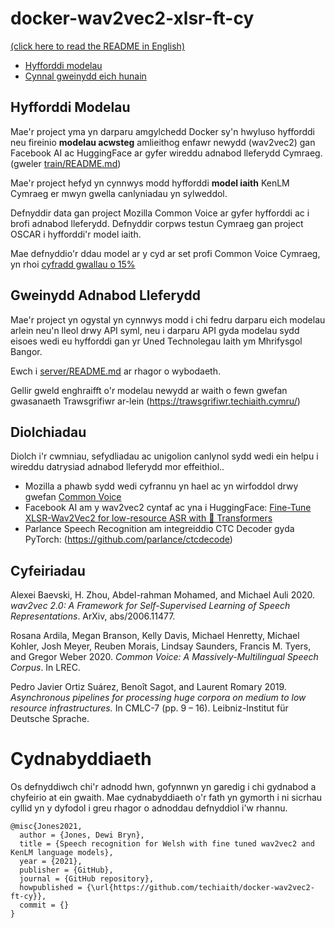 # docker-wav2vec2-xlsr-ft-cy

[(click here to read the README in English)](README_en.md)

 - [Hyfforddi modelau](#hyfforddi-modelau)
 - [Cynnal gweinydd eich hunain](#gweinydd-adnabod-lleferydd)

 
## Hyfforddi Modelau 

Mae'r project yma yn darparu amgylchedd Docker sy'n hwyluso hyfforddi neu fireinio
**modelau acwsteg** amlieithog enfawr newydd (wav2vec2) gan Facebook AI ac HuggingFace
ar gyfer wireddu adnabod lleferydd Cymraeg. (gweler [train/README.md](train/README.md))

Mae'r project hefyd yn cynnwys modd hyfforddi **model iaith** KenLM Cymraeg er mwyn gwella
canlyniadau yn sylweddol. 

Defnyddir data gan project Mozilla Common Voice ar gyfer hyfforddi ac i brofi adnabod
lleferydd. Defnyddir corpws testun Cymraeg gan project OSCAR i hyfforddi'r model iaith. 

Mae defnyddio'r ddau model ar y cyd ar set profi Common Voice Cymraeg, yn rhoi 
[cyfradd gwallau o 15%](train/README.md#gwerthuso)


## Gweinydd Adnabod Lleferydd

Mae'r project yn ogystal yn cynnwys modd i chi fedru darparu eich modelau arlein neu'n
lleol drwy API syml, neu i darparu API gyda modelau sydd eisoes wedi eu hyfforddi 
gan yr Uned Technolegau Iaith ym Mhrifysgol Bangor. 

Ewch i [server/README.md](server/README.md) ar rhagor o wybodaeth. 

Gellir gweld enghraifft o'r modelau newydd ar waith o fewn gwefan gwasanaeth Trawsgrifiwr ar-lein (https://trawsgrifiwr.techiaith.cymru/)


## Diolchiadau

Diolch i'r cwmniau, sefydliadau ac unigolion canlynol sydd wedi ein helpu i wireddu datrysiad 
adnabod lleferydd mor effeithiol..

 - Mozilla a phawb sydd wedi cyfrannu yn hael ac yn wirfoddol drwy gwefan [Common Voice](https://commonvoice.mozilla.org/)
 - Facebook AI am y wav2vec2 cyntaf ac yna i HuggingFace: [Fine-Tune XLSR-Wav2Vec2 for low-resource ASR with 🤗 Transformers](https://huggingface.co/blog/fine-tune-xlsr-wav2vec2)
 - Parlance Speech Recognition am integreiddio CTC Decoder gyda PyTorch: (https://github.com/parlance/ctcdecode)
 

## Cyfeiriadau

Alexei Baevski, H. Zhou, Abdel-rahman Mohamed, and Michael Auli 2020. *wav2vec 2.0: A Framework for Self-Supervised Learning of Speech Representations*. ArXiv, abs/2006.11477.

Rosana Ardila, Megan Branson, Kelly Davis, Michael Henretty, Michael Kohler, Josh Meyer, Reuben Morais, Lindsay Saunders, Francis M. Tyers, and Gregor Weber 2020. *Common Voice: A Massively-Multilingual Speech Corpus*. In LREC.

Pedro Javier Ortiz Suárez, Benoît Sagot, and Laurent Romary 2019. *Asynchronous pipelines for processing huge corpora on medium to low resource infrastructures.* In CMLC-7 (pp. 9 – 16). Leibniz-Institut für Deutsche Sprache.



# Cydnabyddiaeth

Os defnyddiwch chi'r adnodd hwn, gofynnwn yn garedig i chi gydnabod a chyfeirio at ein gwaith. Mae cydnabyddiaeth o'r fath yn gymorth i ni sicrhau cyllid yn y dyfodol i greu rhagor o adnoddau defnyddiol i'w rhannu.

```
@misc{Jones2021,
  author = {Jones, Dewi Bryn},
  title = {Speech recognition for Welsh with fine tuned wav2vec2 and KenLM language models},
  year = {2021},
  publisher = {GitHub},
  journal = {GitHub repository},
  howpublished = {\url{https://github.com/techiaith/docker-wav2vec2-ft-cy}},
  commit = {}
}
```


